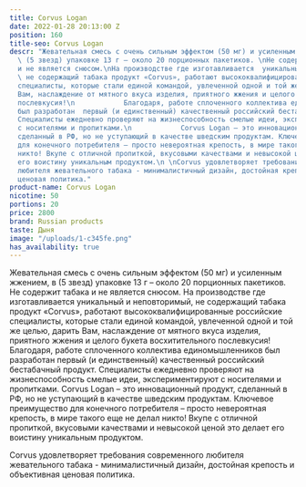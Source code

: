 ```yaml
---
title: Corvus Logan
date: 2022-01-28 20:13:00 Z
position: 160
title-seo: Corvus Logan
descr: "Жевательная смесь с очень сильным эффектом (50 мг) и усиленным жжением, в
  \ (5 звезд) упаковке 13 г – около 20 порционных пакетиков. \nНе содержит табака
  и не является снюсом.\nНа производстве где изготавливается  уникальный и неповторимый,
  \ не содержащий табака продукт «Corvus», работают высококвалифицированные российские
  специалисты, которые стали единой командой, увлеченной одной и той же целью, дарить
  Вам, наслаждение от мятного вкуса изделия, приятного жжения и целого букета восхитительного
  послевкусия!\n            Благодаря, работе сплоченного коллектива единомышленников
  был разработан  первый (и единственный) качественный российский бестабачный продукт.
  Специалисты ежедневно проверяют на жизнеспособность смелые идеи, экспериментируют
  с носителями и пропитками.\n            Corvus Logan – это инновационный продукт,
  сделанный в РФ, но не уступающий в качестве шведским продуктам. Ключевое преимущество
  для конечного потребителя – просто невероятная крепость, в мире такого еще не делал
  никто! Вкупе с отличной пропиткой, вкусовыми качествами и невысокой ценой это делает
  его воистину уникальным продуктом.\n \nCorvus удовлетворяет требования современного
  любителя жевательного табака - минималистичный дизайн, достойная крепость и объективная
  ценовая политика."
product-name: Corvus Logan
nicotine: 50
portions: 20
price: 2800
brand: Russian products
taste: Дыня
image: "/uploads/1-c345fe.png"
has_availability: true
---
```


Жевательная смесь с очень сильным эффектом (50 мг) и усиленным жжением, в  (5 звезд) упаковке 13 г – около 20 порционных пакетиков. 
Не содержит табака и не является снюсом.
На производстве где изготавливается  уникальный и неповторимый,  не содержащий табака продукт «Corvus», работают высококвалифицированные российские специалисты, которые стали единой командой, увлеченной одной и той же целью, дарить Вам, наслаждение от мятного вкуса изделия, приятного жжения и целого букета восхитительного послевкусия!
            Благодаря, работе сплоченного коллектива единомышленников был разработан  первый (и единственный) качественный российский бестабачный продукт. Специалисты ежедневно проверяют на жизнеспособность смелые идеи, экспериментируют с носителями и пропитками.
            Corvus Logan – это инновационный продукт, сделанный в РФ, но не уступающий в качестве шведским продуктам. Ключевое преимущество для конечного потребителя – просто невероятная крепость, в мире такого еще не делал никто! Вкупе с отличной пропиткой, вкусовыми качествами и невысокой ценой это делает его воистину уникальным продуктом.
 
Corvus удовлетворяет требования современного любителя жевательного табака - минималистичный дизайн, достойная крепость и объективная ценовая политика.
